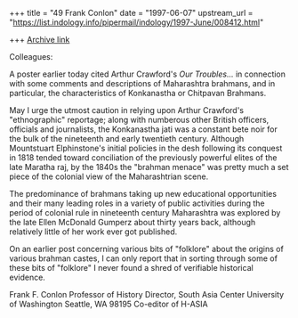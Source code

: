 +++
title = "49 Frank Conlon"
date = "1997-06-07"
upstream_url = "https://list.indology.info/pipermail/indology/1997-June/008412.html"

+++
[Archive link](https://list.indology.info/pipermail/indology/1997-June/008412.html)

Colleagues:

A poster earlier today cited Arthur Crawford's _Our Troubles..._ in
connection with some comments and descriptions of Maharashtra brahmans,
and in particular, the characteristics of Konkanastha or Chitpavan
Brahmans.

May I urge the utmost caution in relying upon Arthur Crawford's
"ethnographic" reportage; along with numberous other British officers,
officials and journalists, the Konkanastha jati was a constant bete noir
for the bulk of the nineteenth and early twentieth century.  Although
Mountstuart Elphinstone's initial policies in the desh following its
conquest in 1818 tended toward conciliation of the previously powerful
elites of the late Maratha raj, by the 1840s the "brahman menace" was
pretty much a set piece of the colonial view of the Maharashtrian scene.

The predominance of brahmans taking up new educational opportunities and
their many leading roles in a variety of public activities during the
period of colonial rule in nineteenth century Maharashtra was explored by
the late Ellen McDonald Gumperz about thirty years back, although
relatively little of her work ever got published.

On an earlier post concerning various bits of "folklore" about the origins
of various brahman castes, I can only report that in sorting through some
of these bits of "folklore" I never found a shred of verifiable historical
evidence.

Frank F. Conlon
Professor of History
Director, South Asia Center
University of Washington
Seattle, WA 98195
Co-editor of H-ASIA
<conlon at u.washington.edu>







